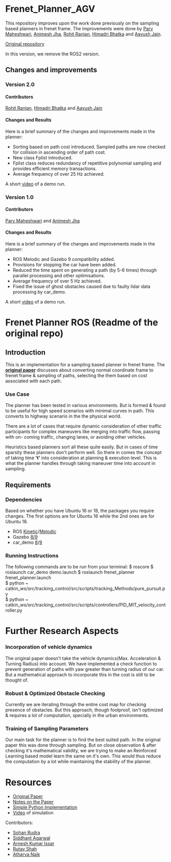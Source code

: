 # Frenet_Planner_AGV
This repository improves upon the work done previously on the sampling based planners in frenet frame. The improvements were done by [Parv Maheshwari](https://github.com/Parv-Maheshwari), [Animesh Jha](https://github.com/anime-sh), [Rohit Ranjan](https://github.com/thefurorjuror), [Himadri Bhatka](https://github.com/sirmisscriesalot) and [Aayush Jain](https://github.com/Aayush-Jain01).

[Original repository](https://github.com/anime-sh/Frenet_Planner_AGV)

In this version, we remove the ROS2 version.

## Changes and improvements
### Version 2.0 
#### Contributors
[Rohit Ranjan](https://github.com/thefurorjuror), [Himadri Bhatka](https://github.com/sirmisscriesalot) and [Aayush Jain](https://github.com/Aayush-Jain01)
#### Changes and Results
Here is a brief summary of the changes and improvements made in the planner:
* Sorting based on path cost introduced. Sampled paths are now checked for collision in ascending order of path cost.
* New class Fplist introduced.
* Fplist class reduces redundancy of repetitive polynomial sampling and provides efficient memory transactions.   
* Average frequency of over 25 Hz achieved.

A short [video](https://youtu.be/8txINQdnBJU) of a demo run.
### Version 1.0 
#### Contributors
[Parv Maheshwari](https://github.com/Parv-Maheshwari) and [Animesh Jha](https://github.com/anime-sh)
#### Changes and Results
Here is a brief summary of the changes and improvements made in the planner:
* ROS Melodic and Gazebo 9 compatibility added.
* Provisions for stopping the car have been added.
* Reduced the time spent on generating a path (by 5-6 times) through parallel processing and other optimisations.
* Average frequency of over 5 Hz achieved.
* Fixed the issue of ghost obstacles caused due to faulty lidar data processing by car_demo.

A short [video](https://youtu.be/BPBGQtXIR2Q) of a demo run.  
# Frenet Planner ROS (Readme of the original repo)

## Introduction
This is an implementation for a sampling based planner in frenet frame. 
The [**original paper**](https://www.researchgate.net/publication/224156269_Optimal_Trajectory_Generation_for_Dynamic_Street_Scenarios_in_a_Frenet_Frame) discusses about converting normal coordinate frame to frenet frame & sampling of paths, selecting the them based on cost associated with each path. 

### Use Case
The planner has been tested in various environments. But is formed & found to be useful for high speed scenarios with minimal curves in path. This converts to highway scenario in the the physical world.

There are a lot of cases that require dynamic consideration of other traffic participants for complex maneuvers like merging into traffic flow, passing with on-
coming traffic, changing lanes, or avoiding other vehicles. 

Heuristics based planners sort all these quite easily. But in cases of time sparsity these planners don't perform well. So there in comes the concept of taking time **'t'** into consideration at planning & execution level. This is what the planner handles through taking maneuver time into account in sampling.  

## Requirements
### Dependencies 
 Based on whether you have Ubuntu 16 or 18, the packages you require changes. The first options are for Ubuntu 16 while the 2nd ones are for Ubuntu 18.
- ROS [Kinetic](http://wiki.ros.org/kinetic/Installation/Ubuntu)/[Melodic](http://wiki.ros.org/melodic/Installation/Ubuntu)
 - Gazebo [8/9](https://medium.com/@abhiksingla10/setting-up-ros-kinetic-and-gazebo-8-or-9-70f2231af21a)
 - car_demo [8](https://drive.google.com/open?id=1c7gM1AfW6i5L6ZNBFWT8nnvKydPoz3C-)/[9](https://github.com/osrf/car_demo)

### Running Instructions
The following commands are to be run from your terminal:
    $ roscore
    $ roslaunch car_demo demo.launch
    $ roslaunch frenet_planner frenet_planner.launch   
    $ python ~ catkin_ws/src/tracking_control/src/scripts/tracking_Methods/pure_pursuit.py  
    $ python ~ catkin_ws/src/tracking_control/src/scripts/controllers/PID_MIT_velocity_controller.py

# Further Research Aspects
### Incorporation of vehicle dynamics 
The original paper doesn't take the vehicle dynamics(Max. Acceleration & Turning Radius) into account. We have implemented a check function to prevent generation of paths with yaw greater than turning radius of our car. But a mathematical approach to incorporate this in the cost is still to be thought of.
### Robust & Optimized Obstacle Checking
Currently we are iterating through the entire cost map for checking presence of obstacles. But this approach, though foolproof, isn't optimized & requires a lot of computation, specially in the urban environments.
### Training of Sampling Parameters
Our main task for the planner is to find the best suited path. In the original paper this was done through sampling. But on close observation & after checking it's mathematical validity, we are trying to make an Reinforced Learning based model learn the same on it's own. This would thus reduce the computation by a lot while maintaining the stability of the planner.  
# Resources
- [Original Paper](https://www.researchgate.net/publication/224156269_Optimal_Trajectory_Generation_for_Dynamic_Street_Scenarios_in_a_Frenet_Frame) 
- [Notes on the Paper](https://drive.google.com/file/d/1ZkUTlOpAZ7df4IcZ8Ny91uF-eHg1mh4t/view?usp=sharing)
- [Simple Python Implementation](https://github.com/AtsushiSakai/PythonRobotics/tree/master/PathPlanning/FrenetOptimalTrajectory)
- [Video](https://youtu.be/sv6ST721SI4) of simulation

Contributors:
- [Sohan Rudra](https://github.com/rudrasohan)
- [Siddhant Agarwal](https://github.com/agarwalsiddhant10)
- [Arnesh Kumar Issar](https://github.com/thefatbandit)
- [Rutav Shah](https://github.com/ShahRutav)
- [Atharva Naik](https://github.com/atharva-naik)
